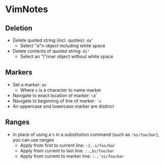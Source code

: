 # VimNotes
## Deletion
- Delete quoted string (incl. quotes): `da"`
  - Select "*a*"n object including white space
- Delete contents of quoted string: `di"`
  - Select an "*i*"nner object without white space

## Markers
- Set a marker: `mx`
  - Where `x` is a character to name marker
- Navigate to exact location of marker: `\`x`
- Navigate to beginning of line of marker: `'x`
- An uppercase and lowercase marker are distinct

## Ranges
- In place of using a `%` in a substitution command (such as `:%s/foo/bar`), you can use ranges
  - Apply from first to current line: `:1,.s/foo/bar`
  - Apply from current to last line: `:.,$s/foo/bar`
  - Apply from current to marker line: `:.,'xs/foo/bar`
